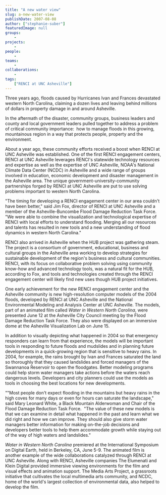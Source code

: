 ```yaml
---
title: "A new water view"
slug: a-new-water-view
publishDate: 2007-08-08
author: ["stephanie-suber"]
featuredImage: null
groups:
    - 
projects:
    - 
people:
    - 
teams: 
    - 
collaborations:
    - 
tags:
    ["RENCI at UNC Asheville"]
---
```

Three years ago, floods caused by Hurricanes Ivan and Frances devastated western North Carolina, claiming a dozen lives and leaving behind millions of dollars in property damage in and around Asheville.

In the aftermath of the disaster, community groups, business leaders and county and local government leaders pulled together to address a problem of critical community importance:  how to manage floods in this growing, mountainous region in a way that protects people, property and the environment.

About a year ago, these community efforts received a boost when RENCI at UNC Asheville was established. One of the first RENCI engagement centers, RENCI at UNC Asheville leverages RENCI's statewide technology resources and expertise as well as the expertise of UNC Asheville, NOAA's National Climate Data Center (NCDC) in Asheville and a wide range of groups involved in education, economic development and disaster management in the Asheville area. The unique government-university-community partnerships forged by RENCI at UNC Asheville are put to use solving problems important to western North Carolina.

"The timing for developing a RENCI engagement center in our area couldn't have been better," said Jim Fox, director of RENCI at UNC Asheville and a member of the Asheville-Buncombe Flood Damage Reduction Task Force. "We were able to combine the visualization and technological expertise of RENCI with local efforts to understand flooding. Merging all our resources and talents has resulted in new tools and a new understanding of flood dynamics in western North Carolina."

RENCI also arrived in Asheville when the HUB project was gathering steam. The project is a consortium of government, educational, business and cultural groups in the Asheville area working to develop strategies for sustainable development of the region's business and cultural communities. RENCI, with its focus on collaborative problem solving using community know-how and advanced technology tools, was a natural fit for the HUB, according to Fox, and tools and technologies created through the RENCI engagement center will likely find new uses though HUB project initiatives.

One early achievement for the new RENCI engagement center and the Asheville community is new high-resolution computer models of the 2004 floods, developed by RENCI at UNC Asheville and the National Environmental Modeling and Analysis Center at UNC Asheville. The models, part of an animated film called <em>Water in</em> <em>Western North Carolina</em>, were presented June 12 at the Asheville City Council meeting by the Flood Damage Reduction Task Force. They also were displayed on an immersive dome at the Asheville Visualization Lab on June 15.

In addition to visually depicting what happened in 2004 so that emergency responders can learn from that experience, the models will be important tools in responding to future floods and mudslides and in planning future developments in a quick-growing region that is sensitive to heavy rains. In 2004, for example, the rains brought by Ivan and Frances saturated the land so thoroughly that they caused landslides and forced managers of the Swannanoa Reservoir to open the floodgates. Better modeling programs could help storm water managers take actions before the waters reach dangerous levels. Developers and city planners could use the models as tools in choosing the best locations for new developments.

""Most people don't expect flooding in the mountains but heavy rains in the high coves for many days or even for hours can saturate the landscape," said Mary Leonard White, a Black Mountain Alderwoman and Chair of the Flood Damage Reduction Task Force.  "The value of these new models is that we can examine in detail what happened in the past and learn what we did right and how we can improve. They should also give storm water managers better information for making on-the-job decisions and developers better tools to help them accommodate growth while staying out of the way of high waters and landslides."

<em>Water in Western North Carolina</em> premiered at the International Symposium on Digital Earth, held in Berkeley, CA, June 5-9. The animated film is another example of the wide collaborations catalyzed through RENCI at UNC Asheville. Along with RENCI, Asheville companies The Elumenati and Klein Digital provided immersive viewing environments for the film and visual effects and animation support. The Media Arts Project, a grassroots initiative that cultivates the local multimedia arts community, and NCDC, home of the world's largest collection of environmental data, also helped to develop the film.
